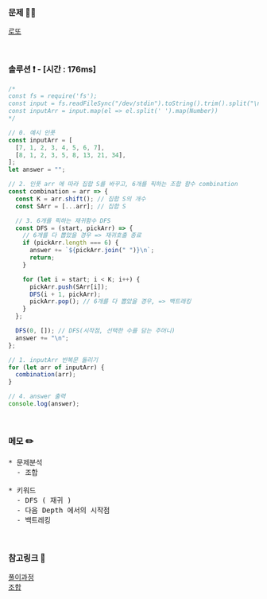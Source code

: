 ### 문제 🤨❔

[로또](https://www.acmicpc.net/problem/6603)

<br>

### 솔루션 ❗️ - [시간 : 176ms]

```js
/*
const fs = require('fs');
const input = fs.readFileSync("/dev/stdin").toString().trim().split("\n");
const inputArr = input.map(el => el.split(' ').map(Number))
*/

// 0. 예시 인풋
const inputArr = [
  [7, 1, 2, 3, 4, 5, 6, 7],
  [8, 1, 2, 3, 5, 8, 13, 21, 34],
];
let answer = "";

// 2. 인풋 arr 에 따라 집합 S를 바꾸고, 6개를 픽하는 조합 함수 combination
const combination = arr => {
  const K = arr.shift(); // 집합 S의 개수
  const SArr = [...arr]; // 집합 S

  // 3. 6개를 픽하는 재귀함수 DFS
  const DFS = (start, pickArr) => {
    // 6개를 다 뽑았을 경우 => 재귀호출 종료
    if (pickArr.length === 6) {
      answer += `${pickArr.join(" ")}\n`;
      return;
    }

    for (let i = start; i < K; i++) {
      pickArr.push(SArr[i]);
      DFS(i + 1, pickArr);
      pickArr.pop(); // 6개를 다 뽑았을 경우, => 백트래킹
    }
  };

  DFS(0, []); // DFS(시작점, 선택한 수를 담는 주머니)
  answer += "\n";
};

// 1. inputArr 반복문 돌리기
for (let arr of inputArr) {
  combination(arr);
}

// 4. answer 출력
console.log(answer);
```

<br>

### 메모 ✏️

<pre>
* 문제분석
  - 조합
  
* 키워드
  - DFS ( 재귀 )
  - 다음 Depth 에서의 시작점
  - 백트레킹
</pre>

<br>

### 참고링크 🔗

[풀이과정](https://velog.io/@proshy/JS%EC%88%9C%EC%97%B4%EC%A1%B0%ED%95%A9%EC%A4%91%EB%B3%B5%EC%88%9C%EC%97%B4-%EA%B5%AC%ED%95%98%EA%B8%B0)<br>
[조합](https://github.com/ijieun0123/codingTest/blob/main/%EC%9E%AC%EA%B7%80%ED%95%A8%EC%88%98/%EC%A1%B0%ED%95%A9.js)
